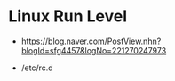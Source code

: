 # Linux Run Level
* https://blog.naver.com/PostView.nhn?blogId=sfg4457&logNo=221270247973



* /etc/rc.d